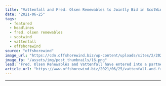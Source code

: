 ```yaml
---
title: "Vattenfall and Fred. Olsen Renewables to Jointly Bid in ScotWind Leasing Round"
date: "2021-06-25"
tags: 
  - featured
  - headlines
  - fred. olsen renewables
  - scotwind
  - vattenfall
  - offshorewind
source: "offshorewind"
image_url: "https://cdn.offshorewind.biz/wp-content/uploads/sites/2/2020/03/04112708/EDS-HV-Secures-EOWDC-OampM-Contract.png"
image_fp: "/assets/img/post_thumbnails/16.png"
lead: "Fred. Olsen Renewables and Vattenfall have entered into a partnership on a 50/50 basis"
article_url: "https://www.offshorewind.biz/2021/06/25/vattenfall-and-fred-olsen-renewables-to-jointly-bid-in-scotwind-leasing-round/"
---
```


---
